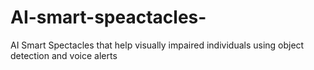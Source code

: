 # AI-smart-speactacles-
AI Smart Spectacles that help visually impaired individuals using object detection and voice alerts
